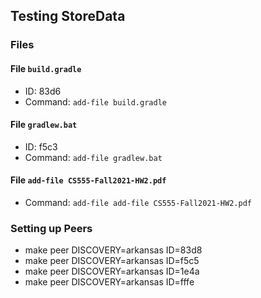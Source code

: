 ## Testing StoreData

### Files
#### File `build.gradle`
- ID: 83d6
- Command: `add-file build.gradle`

#### File `gradlew.bat`
- ID: f5c3
- Command: `add-file gradlew.bat`

#### File `add-file CS555-Fall2021-HW2.pdf`
- Command: `add-file add-file CS555-Fall2021-HW2.pdf`

### Setting up Peers

- make peer DISCOVERY=arkansas ID=83d8
- make peer DISCOVERY=arkansas ID=f5c5
- make peer DISCOVERY=arkansas ID=1e4a
- make peer DISCOVERY=arkansas ID=fffe